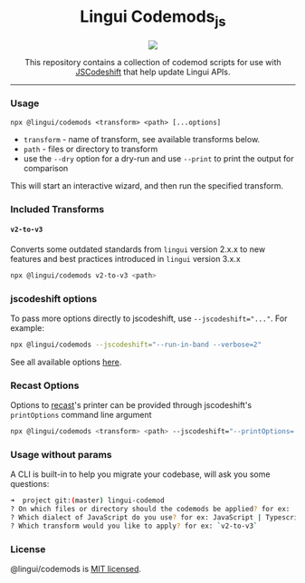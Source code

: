 <div align="center">
<h1>Lingui Codemods<sub>js</sub></h1>
<img src="https://github.com/lingui/codemods/workflows/Main%20CI/badge.svg" />

This repository contains a collection of codemod scripts for use with [JSCodeshift](https://github.com/facebook/jscodeshift) that help update Lingui APIs.

<hr />

</div>

### Usage

`npx @lingui/codemods <transform> <path> [...options]`

- `transform` - name of transform, see available transforms below.
- `path` - files or directory to transform
- use the `--dry` option for a dry-run and use `--print` to print the output for comparison

This will start an interactive wizard, and then run the specified transform.

### Included Transforms

#### `v2-to-v3`

Converts some outdated standards from `lingui` version 2.x.x to new features and best practices introduced in `lingui` version 3.x.x

```sh
npx @lingui/codemods v2-to-v3 <path>
```

### jscodeshift options

To pass more options directly to jscodeshift, use `--jscodeshift="..."`. For example:

```sh
npx @lingui/codemods --jscodeshift="--run-in-band --verbose=2"
```

See all available options [here](https://github.com/facebook/jscodeshift#usage-cli).

### Recast Options

Options to [recast](https://github.com/benjamn/recast)'s printer can be provided
through jscodeshift's `printOptions` command line argument

```sh
npx @lingui/codemods <transform> <path> --jscodeshift="--printOptions='{\"quote\":\"double\"}'"
```

### Usage without params

A CLI is built-in to help you migrate your codebase, will ask you some questions:

```sh
➜  project git:(master) lingui-codemod
? On which files or directory should the codemods be applied? for ex: ./src
? Which dialect of JavaScript do you use? for ex: JavaScript | Typescript | JavaScript with Flow
? Which transform would you like to apply? for ex: `v2-to-v3`
```

### License

@lingui/codemods is [MIT licensed](./LICENSE).
